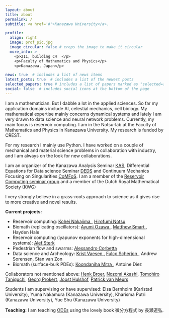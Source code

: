 ```yaml
---
layout: about
title: about
permalink: /
subtitle: <a href='#'>Kanazawa University</a>. 

profile:
  align: right
  image: prof_pic.jpg
  image_circular: false # crops the image to make it circular
  more_info: >
    <p>211, building C4  </p>
    <p>Faculty of Mathematics and Physics</p>
    <p>Kanazawa, Japan</p>

news: true  # includes a list of news items
latest_posts: true  # includes a list of the newest posts
selected_papers: true # includes a list of papers marked as "selected={true}"
social: false  # includes social icons at the bottom of the page
---
```


I am a mathematician. But I dabble a lot in the applied sciences. So far my application domains include AI, celestial mechanics, cell biology. My mathematical expertise mainly concerns dynamical systems and lately I am very drawn to data science and neural network problems. Currently, my main focus is reservoir computing. I am in the Notsu-lab at the Faculty of Mathematics and Physics in Kanazawa University. My research is funded by CREST.

For my research I mainly use Python. I have worked on a couple of mechanical and material science problems in collaboration with industry, and I am always on the look for new collaborations.

I am an organizer of the Kanazawa Analysis Seminar [KAS](http://polaris.s.kanazawa-u.ac.jp/kas/), Differential Equations for Data science Seminar [DEDS](https://scheme.hn/deds/) and Continuum Mechanics Focusing on Singularities [CoMFoS](https://sites.google.com/view/comfos23/home). I am a member of the [Reservoir Computing seminar group](https://www.kohei-nakajima.com/rc-seminar-group) and a member of the Dutch Royal Mathematical Society (KWG)

I very strongly believe in a grass-roots approach to science as it gives rise to more creative and novel results.  

**Current projects:**
<ul>
    <li>Reservoir computing: <a href ="https://www.kohei-nakajima.com/">Kohei Nakajima </a>, <a href = "https://scheme.hn/"> Hirofumi Notsu </a> </li>
    <li>Biomath (replicating oscillators): <a href="https://sites.google.com/edu.k.u-tokyo.ac.jp/ayumiozawa/home"> Ayumi Ozawa </a>, <a href = "https://www.simonsfoundation.org/people/matthew-smart/"> Matthew Smart </a>, Hayden Hale</li>
    <li>Reservoir computing (lyapunov exponents for high-dimensional systems): <a href = "https://www.math.rug.nl/~alef/"> Alef Sterk </a> </li>
    <li>Pedestrian flow and swarms: <a href = "https://corbetta.phys.tue.nl/"> Alessandro Corbetta</a> </li>
    <li>Data science and Archeology: <a href ="https://www.tue.nl/en/research/researchers/krist-vaesen"> Krist Vaesen </a>, <a href="https://www.universiteitleiden.nl/en/staffmembers/fulco-scherjon"> Fulco Scherjon </a>, Andrew Sorensen, Stan van Zon</li>
    <li>Biomath (surface-bulk PDEs): <a href = "https://www.koondi.net/"> Koondaniha Mitra </a>, Antoine Diez </li> 
</ul>

Collaborators not mentioned above:  <a href ="https://www.math.rug.nl/~broer/">Henk Broer</a>, <a href="https://sites.google.com/view/nozomiakashi/">Nozomi Akashi</a>, <a href="https://researchmap.jp/tomohiro-taniguchi">Tomohiro Taniguchi</a>, <a href="https://www.tue.nl/en/research/researchers/georg-prokert">Georg Prokert</a>, <a href="https://www.few.vu.nl/~jhulshof/">Joost Hulshof</a>, <a href="https://sites.google.com/site/pjpvmeurs/">Patrick van Meurs</a>  

Students I am supervising or have supervised: Elsa Bernholm (Karlstad University), Yuma Nakamura (Kanazawa University), Kharisma Putri (Kanazawa University), Yue Shu (Kanazawa University)

**Teaching:** I am teaching <a href ="https://eduweb.sta.kanazawa-u.ac.jp/Portal/Public/Syllabus/DetailMain.aspx?je_cd=2&lct_idx=A000000000135327">ODEs</a> using the lovely book 微分方程式 by 長瀬道弘. 
